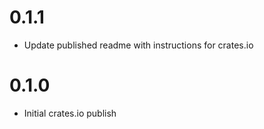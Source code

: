 # 0.1.1

- Update published readme with instructions for crates.io

# 0.1.0

- Initial crates.io publish